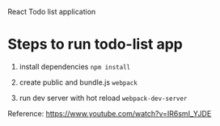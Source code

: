 React Todo list application

# Steps to run todo-list app
1. install dependencies
`npm install`

2. create public and bundle.js
`webpack`

3. run dev server with hot reload
`webpack-dev-server`

Reference:
https://www.youtube.com/watch?v=IR6smI_YJDE